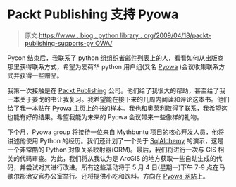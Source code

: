 # Packt Publishing 支持 Pyowa

> 原文:[https://www . blog . python library . org/2009/04/18/packt-publishing-supports-py OWA/](https://www.blog.pythonlibrary.org/2009/04/18/packt-publishing-supports-pyowa/)

Pycon 结束后，我联系了 python [组组织者邮件列表](http://mail.python.org/mailman/listinfo/group-organizers)上的人，看看如何从出版商那里获得联系方式，希望为爱荷华 python 用户组(又名 [Pyowa](http://www.pyowa.org) )会议收集联系方式并获得一些赠品。

我第一次接触是在 [Packt Publishing](http://www.packtpub.com/) 公司。他们给了我很大的帮助，甚至给了我一本关于姜戈的书让我复习。我希望能在接下来的几周内阅读和评论这本书。他们给了我一本贴在 Pyowa 主页上的书的样本。我也和奥莱利取得了联系，我希望这也能有好的结果。希望我能为未来的 Pyowa 会议带来一些像样的礼物。

下个月，Pyowa group 将接待一位来自 Mythbuntu 项目的核心开发人员，他将讲述他使用 Python 的经历。我们还计划了一个关于 [SqlAlchemy](http://www.sqlalchemy.org) 的演示，这是一个非常酷的 Python 对象关系映射器(ORM)。最后，我们将进行一次与 GIS 相关的代码审查。为此，我们将从我认为是 ArcGIS 的地方获取一些自动生成的代码，并尝试对其进行改进。所有这些活动将于 5 月 4 日(星期一)下午 7-9 点在马歇尔郡治安官办公室举行。还将提供小吃和饮料。方向在 [Pyowa 网站](http://www.pyowa.org)上。